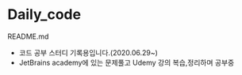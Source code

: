 # Daily_code
README.md

- 코드 공부 스터디 기록용입니다.(2020.06.29~)
- JetBrains academy에 있는 문제풀고 Udemy 강의 복습,정리하며 공부중
